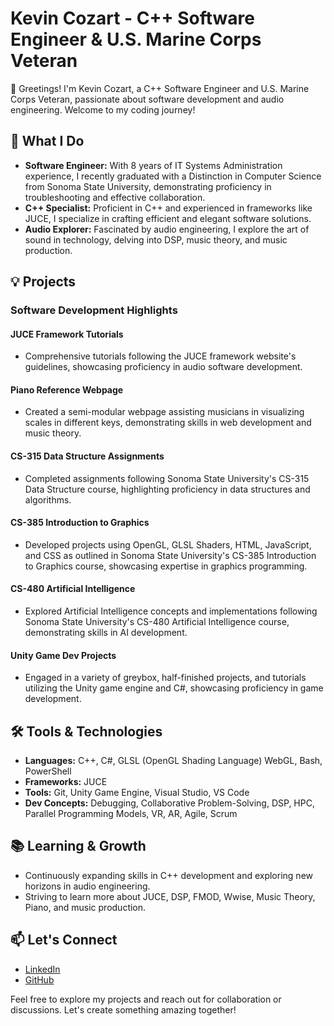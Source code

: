 
# Kevin Cozart - C++ Software Engineer & U.S. Marine Corps Veteran

👋 Greetings! I'm Kevin Cozart, a C++ Software Engineer and U.S. Marine Corps Veteran, passionate about software development and audio engineering. Welcome to my coding journey!

## 🚀 What I Do

- **Software Engineer:** With 8 years of IT Systems Administration experience, I recently graduated with a Distinction in Computer Science from Sonoma State University, demonstrating proficiency in troubleshooting and effective collaboration.
- **C++ Specialist:** Proficient in C++ and experienced in frameworks like JUCE, I specialize in crafting efficient and elegant software solutions.
- **Audio Explorer:** Fascinated by audio engineering, I explore the art of sound in technology, delving into DSP, music theory, and music production.

## 💡 Projects

### Software Development Highlights

#### JUCE Framework Tutorials
- Comprehensive tutorials following the JUCE framework website's guidelines, showcasing proficiency in audio software development.

#### Piano Reference Webpage
- Created a semi-modular webpage assisting musicians in visualizing scales in different keys, demonstrating skills in web development and music theory.

#### CS-315 Data Structure Assignments
- Completed assignments following Sonoma State University's CS-315 Data Structure course, highlighting proficiency in data structures and algorithms.

#### CS-385 Introduction to Graphics
- Developed projects using OpenGL, GLSL Shaders, HTML, JavaScript, and CSS as outlined in Sonoma State University's CS-385 Introduction to Graphics course, showcasing expertise in graphics programming.

#### CS-480 Artificial Intelligence
- Explored Artificial Intelligence concepts and implementations following Sonoma State University's CS-480 Artificial Intelligence course, demonstrating skills in AI development.

#### Unity Game Dev Projects
- Engaged in a variety of greybox, half-finished projects, and tutorials utilizing the Unity game engine and C#, showcasing proficiency in game development.


## 🛠️ Tools & Technologies

- **Languages:** C++, C#, GLSL (OpenGL Shading Language) WebGL, Bash, PowerShell
- **Frameworks:** JUCE
- **Tools:** Git, Unity Game Engine, Visual Studio, VS Code
- **Dev Concepts:** Debugging, Collaborative Problem-Solving, DSP, HPC, Parallel Programming Models, VR, AR, Agile, Scrum

## 📚 Learning & Growth

- Continuously expanding skills in C++ development and exploring new horizons in audio engineering.
- Striving to learn more about JUCE, DSP, FMOD, Wwise, Music Theory, Piano, and music production.

## 📫 Let's Connect

- [LinkedIn](https://www.linkedin.com/in/CozartKevin)
- [GitHub](https://www.github.com/CozartKevin)

Feel free to explore my projects and reach out for collaboration or discussions. Let's create something amazing together!
